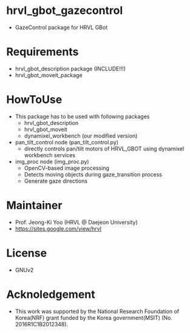 # hrvl_gbot_gazecontrol
- GazeControl package for HRVL GBot

# Requirements
- hrvl_gbot_description package (INCLUDE!!!)
- hrvl_gbot_moveit_package

# HowToUse
- This package has to be used with following packages
  - hrvl_gbot_description
  - hrvl_gbot_moveit
  - dynamixel_workbench (our modified version)
- pan_tilt_control node (pan_tilt_control.py)
  - directly controls pan/tilt motors of HRVL_GBOT using dynamixel workbench services
- img_proc node (img_proc.py)
  - OpenCV-based image processing
  - Detects moving objects during gaze_transition process
  - Generate gaze directions


# Maintainer
- Prof. Jeong-Ki Yoo (HRVL @ Daejeon University)
- https://sites.google.com/view/hrvl

# License
- GNUv2

# Acknoledgement
- This work was supported by the National Research Foundation of Korea(NRF) grant funded by the Korea government(MSIT) (No. 2016R1C1B2012348).
